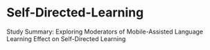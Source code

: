 # Self-Directed-Learning
Study Summary: Exploring Moderators of Mobile-Assisted Language Learning Effect on Self-Directed Learning
